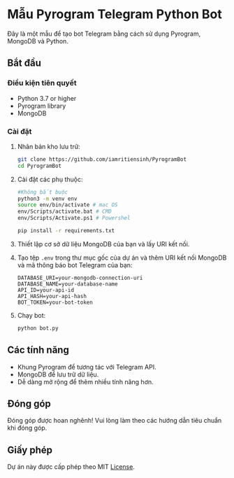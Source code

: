 # Mẫu Pyrogram Telegram Python Bot

Đây là một mẫu để tạo bot Telegram bằng cách sử dụng Pyrogram, MongoDB và Python.

## Bắt đầu

### Điều kiện tiên quyết
- Python 3.7 or higher
- Pyrogram library
- MongoDB

### Cài đặt

1. Nhân bản kho lưu trữ:

   ```bash
   git clone https://github.com/iamritiensinh/PyrogramBot
   cd PyrogramBot
   ```

3. Cài đặt các phụ thuộc:

   ```bash
   #Không bắt buộc
   python3 -m venv env
   source env/bin/activate # mac OS
   env/Scripts/activate.bat # CMD
   env/Scripts/Activate.ps1 # Powershel
   ```

   ```bash
   pip install -r requirements.txt
   ```

4. Thiết lập cơ sở dữ liệu MongoDB của bạn và lấy URI kết nối.

5. Tạo tệp `.env` trong thư mục gốc của dự án và thêm URI kết nối MongoDB và mã thông báo bot Telegram của bạn:

   ```
   DATABASE_URI=your-mongodb-connection-uri
   DATABASE_NAME=your-database-name
   API_ID=your-api-id
   API_HASH=your-api-hash
   BOT_TOKEN=your-bot-token
   ```

6. Chạy bot:

   ```bash
   python bot.py
   ```

## Các tính năng

- Khung Pyrogram để tương tác với Telegram API.
- MongoDB để lưu trữ dữ liệu.
- Dễ dàng mở rộng để thêm nhiều tính năng hơn.

## Đóng góp

Đóng góp được hoan nghênh! Vui lòng làm theo các hướng dẫn tiêu chuẩn khi đóng góp.

## Giấy phép

Dự án này được cấp phép theo MIT [License](LICENSE).
